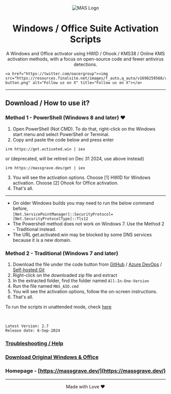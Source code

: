 <p align="center"><img src="https://oacer.com/wp-content/uploads/2023/10/Logo1.png" alt="MAS Logo"></p>

<h1 align="center">Windows / Office Suite  Activation  Scripts </h1>

<p align="center">A Windows and Office activator using HWID / Ohook / KMS38 / Online KMS activation methods, with a focus on open-source code and fewer antivirus detections.</p>

<p align="center">

    <a href="https://twitter.com/oacergroup"><img src="https://resources.finalsite.net/images/f_auto,q_auto/v1698259568/rsdmoorg/wlt5oc3app6hjje4bqg7/x-button.png" alt="Follow us on X" title="Follow us on X"></a>
</p>

<hr>
  
## Download / How to use it?

### Method 1 - PowerShell (Windows 8 and later) ❤️

1.   Open PowerShell (Not CMD). To do that, right-click on the Windows start menu and select PowerShell or Terminal.
2.   Copy and paste the code below and press enter  
```
irm https://get.activated.win | iex
```
or (deprecated, will be retired on Dec 31 2024, use above instead)  
```
irm https://massgrave.dev/get | iex
```
3.   You will see the activation options. Choose [1] HWID for Windows activation. Choose [2] Ohook for Office activation.
4.   That's all.

---

- On older Windows builds you may need to run the below command before,  
`[Net.ServicePointManager]::SecurityProtocol=[Net.SecurityProtocolType]::Tls12`  
- The Powershell method does not work on Windows 7. Use the Method 2 - Traditional instead.  
- The URL get.activated.win may be blocked by some DNS services because it is a new domain.

### Method 2 - Traditional (Windows 7 and later)

1.   Download the file under the code button from [GitHub](https://github.com/massgravel/Microsoft-Activation-Scripts) / [Azure DevOps](https://dev.azure.com/massgrave/_git/Microsoft-Activation-Scripts) / [Self-hosted Git](https://git.activated.win/massgrave/Microsoft-Activation-Scripts)
2.   Right-click on the downloaded zip file and extract
3.   In the extracted folder, find the folder named `All-In-One-Version`
4.   Run the file named `MAS_AIO.cmd`
5.   You will see the activation options, follow the on-screen instructions.
6.   That's all.

To run the scripts in unattended mode, check [here](https://massgrave.dev/command_line_switches)

</br>

```
Latest Version: 2.7
Release date: 6-Sep-2024
```

### [Troubleshooting / Help](https://massgrave.dev/troubleshoot)
### [Download Original Windows & Office](https://massgrave.dev/genuine-installation-media)
### Homepage - [https://massgrave.dev/](https://massgrave.dev/)

---

<p align="center">Made with Love ❤️</p>
